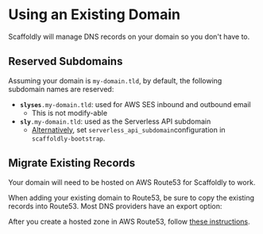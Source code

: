 # Using an Existing Domain

Scaffoldly will manage DNS records on your domain so you don't have to.

## Reserved Subdomains

Assuming your domain is `my-domain.tld`, by default, the following subdomain names are reserved:

* **`slyses`**`.my-domain.tld`: used for AWS SES inbound and outbound email
  * This is not modify-able
* **`sly`**`.my-domain.tld`: used as the Serverless API subdomain
  * [Alternatively](serverless-api-subdomain.md), set `serverless_api_subdomain`configuration in `scaffoldly-bootstrap`.

## Migrate Existing Records

Your domain will need to be hosted on AWS Route53 for Scaffoldly to work.

When adding your existing domain to Route53, be sure to copy the existing records into Route53. Most DNS providers have an export option:

After you create a hosted zone in AWS Route53, follow [these instructions](https://docs.aws.amazon.com/Route53/latest/DeveloperGuide/MigratingDNS.html).

